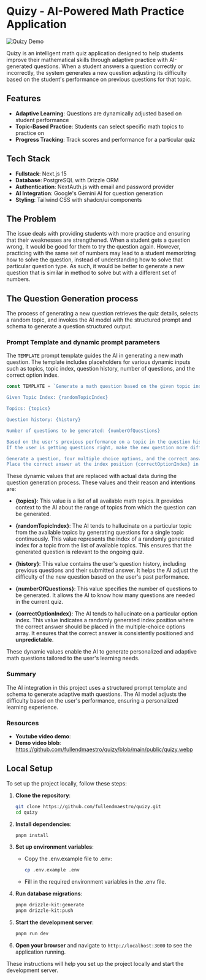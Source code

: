 # Quizy - AI-Powered Math Practice Application

![Quizy Demo](https://github.com/fullendmaestro/quizy/blob/main/public/quizy.webp)

Quizy is an intelligent math quiz application designed to help students improve their mathematical skills through adaptive practice with AI-generated questions. When a student answers a question correctly or incorrectly, the system generates a new question adjusting its difficulty based on the student's performance on previous questions for that topic.

## Features

- **Adaptive Learning**: Questions are dynamically adjusted based on student performance
- **Topic-Based Practice**: Students can select specific math topics to practice on
- **Progress Tracking**: Track scores and performance for a particular quiz

## Tech Stack

- **Fullstack**: Next.js 15
- **Database**: PostgreSQL with Drizzle ORM
- **Authentication**: NextAuth.js with email and password provider
- **AI Integration**: Google's Gemini AI for question generation
- **Styling**: Tailwind CSS with shadcn/ui components

## The Problem

The issue deals with providing students with more practice and ensuring that their weaknesses are strengthened. When a student gets a question wrong, it would be good for them to try the question again. However, practicing with the same set of numbers may lead to a student memorizing how to solve the question, instead of understanding how to solve that particular question type. As such, it would be better to generate a new question that is similar in method to solve but with a different set of numbers.

## The Question Generation process

The process of generating a new question retrieves the quiz details, selects a random topic, and invokes the AI model with the structured prompt and schema to generate a question structured output.

### Prompt Template and dynamic prompt parameters

The `TEMPLATE` prompt template guides the AI in generating a new math question. The template includes placeholders for various dynamic inputs such as topics, topic index, question history, number of questions, and the correct option index.

```typescript
const TEMPLATE = `Generate a math question based on the given topic index from these topics.

Given Topic Index: {randomTopicIndex}

Topics: {topics}

Question history: {history}

Number of questions to be generated: {numberOfQuestions}

Based on the user's previous performance on a topic in the question history, adjust the difficulty level for the new question on that topic.
If the user is getting questions right, make the new question more difficult. If the user got a question wrong previously, generate a new question that is similar in method to solve but with a different set of numbers.

Generate a question, four multiple choice options, and the correct answer.
Place the correct answer at the index position {correctOptionIndex} in the options array.`;
```

These dynamic values that are replaced with actual data during the question generation process. These values and their reason and intentions are:

- **{topics}**: This value is a list of all available math topics. It provides context to the AI about the range of topics from which the question can be generated.

- **{randomTopicIndex}**: The AI tends to hallucinate on a particular topic from the available topics by generating questions for a single topic continuously. This value represents the index of a randomly generated index for a topic from the list of available topics. This ensures that the generated question is relevant to the ongoing quiz.

- **{history}**: This value contains the user's question history, including previous questions and their submitted answer. It helps the AI adjust the difficulty of the new question based on the user's past performance.

- **{numberOfQuestions}**: This value specifies the number of questions to be generated. It allows the AI to know how many questions are needed in the current quiz.

- **{correctOptionIndex}**: The AI tends to hallucinate on a particular option index. This value indicates a randomly generated index position where the correct answer should be placed in the multiple-choice options array. It ensures that the correct answer is consistently positioned and **unpredictable**.

These dynamic values enable the AI to generate personalized and adaptive math questions tailored to the user's learning needs.

### Summary

The AI integration in this project uses a structured prompt template and schema to generate adaptive math questions. The AI model adjusts the difficulty based on the user's performance, ensuring a personalized learning experience.

### Resources

- **Youtube video demo**:
- **Demo video blob**: https://github.com/fullendmaestro/quizy/blob/main/public/quizy.webp

## Local Setup

To set up the project locally, follow these steps:

1. **Clone the repository**:

   ```sh
   git clone https://github.com/fullendmaestro/quizy.git
   cd quizy
   ```

2. **Install dependencies**:

   ```sh
   pnpm install
   ```

3. **Set up environment variables**:

   - Copy the .env.example file to .env:
     ```sh
     cp .env.example .env
     ```
   - Fill in the required environment variables in the .env file.

4. **Run database migrations**:

   ```sh
   pnpm drizzle-kit:generate
   pnpm drizzle-kit:push
   ```

5. **Start the development server**:

   ```sh
   pnpm run dev
   ```

6. **Open your browser** and navigate to `http://localhost:3000` to see the application running.

These instructions will help you set up the project locally and start the development server.
